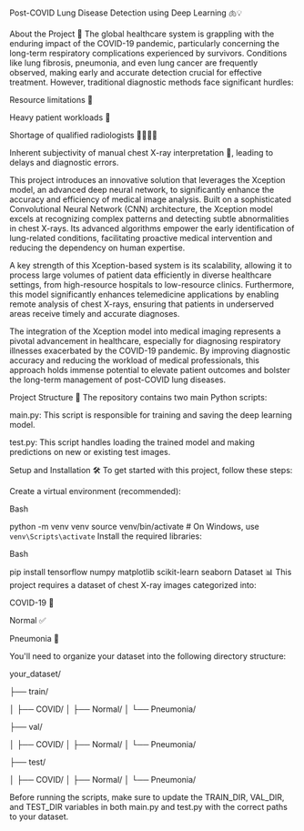 Post-COVID Lung Disease Detection using Deep Learning 🫁💡

About the Project 🚀
The global healthcare system is grappling with the enduring impact of the COVID-19 pandemic, particularly concerning the long-term respiratory complications experienced by survivors. Conditions like lung fibrosis, pneumonia, and even lung cancer are frequently observed, making early and accurate detection crucial for effective treatment. However, traditional diagnostic methods face significant hurdles:

Resource limitations 🏥

Heavy patient workloads 🥵

Shortage of qualified radiologists 👩‍⚕️👨‍⚕️

Inherent subjectivity of manual chest X-ray interpretation 📝, leading to delays and diagnostic errors.

This project introduces an innovative solution that leverages the Xception model, an advanced deep neural network, to significantly enhance the accuracy and efficiency of medical image analysis. Built on a sophisticated Convolutional Neural Network (CNN) architecture, the Xception model excels at recognizing complex patterns and detecting subtle abnormalities in chest X-rays. Its advanced algorithms empower the early identification of lung-related conditions, facilitating proactive medical intervention and reducing the dependency on human expertise.

A key strength of this Xception-based system is its scalability, allowing it to process large volumes of patient data efficiently in diverse healthcare settings, from high-resource hospitals to low-resource clinics. Furthermore, this model significantly enhances telemedicine applications by enabling remote analysis of chest X-rays, ensuring that patients in underserved areas receive timely and accurate diagnoses.

The integration of the Xception model into medical imaging represents a pivotal advancement in healthcare, especially for diagnosing respiratory illnesses exacerbated by the COVID-19 pandemic. By improving diagnostic accuracy and reducing the workload of medical professionals, this approach holds immense potential to elevate patient outcomes and bolster the long-term management of post-COVID lung diseases.

Project Structure 📁
The repository contains two main Python scripts:

main.py: This script is responsible for training and saving the deep learning model.

test.py: This script handles loading the trained model and making predictions on new or existing test images.

Setup and Installation 🛠️
To get started with this project, follow these steps:

Create a virtual environment (recommended):

Bash

python -m venv venv
source venv/bin/activate  # On Windows, use `venv\Scripts\activate`
Install the required libraries:

Bash

pip install tensorflow numpy matplotlib scikit-learn seaborn
Dataset 📊
This project requires a dataset of chest X-ray images categorized into:

COVID-19 🦠

Normal ✅

Pneumonia 🤒

You'll need to organize your dataset into the following directory structure:

your_dataset/

├── train/

│   ├── COVID/
│   ├── Normal/
│   └── Pneumonia/

├── val/

│   ├── COVID/
│   ├── Normal/
│   └── Pneumonia/

├── test/

│   ├── COVID/
│   ├── Normal/
│   └── Pneumonia/
    
Before running the scripts, make sure to update the TRAIN_DIR, VAL_DIR, and TEST_DIR variables in both main.py and test.py with the correct paths to your dataset.
